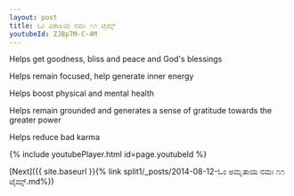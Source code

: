 ```yaml
---
layout: post
title: ಓಂ ವಿಶಾಲಯ ನಮಃ ೧೧ ಟೈಮ್ಸ್
youtubeId: ZJBp7M-C-4M
---
```

 
 
Helps get goodness, bliss and peace and God's blessings
 
Helps remain focused, help generate inner energy 
 
Helps boost physical and mental health 
 
Helps remain grounded and generates a sense of gratitude towards the greater power 
 
Helps reduce bad karma
 
 
 
 


{% include youtubePlayer.html id=page.youtubeId %}
 
[Next]({{ site.baseurl }}{% link  split1/_posts/2014-08-12-ಓಂ ಅಮೃತಾಯ ನಮಃ ೧೧ ಟೈಮ್ಸ್.md%})
 
